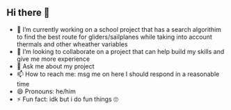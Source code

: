 ## Hi there 👋
 - 🔭 I’m currently working on a school project that has a search algorithim to find the best route for gliders/sailplanes while taking into account thermals and other wheather variables
 - 👯 I’m looking to collaborate on a project that can help build my skills and give me more experience
 - 💬 Ask me about my project
- 📫 How to reach me: msg me on here I should respond in a reasonable time
- 😄 Pronouns: he/him
- ⚡ Fun fact: idk but i do fun things 🙄

